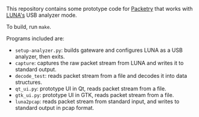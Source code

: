 This repository contains some prototype code for [Packetry](https://github.com/greatscottgadgets/packetry/) that works with [LUNA's](https://github.com/greatscottgadgets/luna/) USB analyzer mode.

To build, run `make`.

Programs included are:

- `setup-analyzer.py`: builds gateware and configures LUNA as a USB analyzer, then exits.
- `capture`: captures the raw packet stream from LUNA and writes it to standard output.
- `decode_test`: reads packet stream from a file and decodes it into data structures.
- `qt_ui.py`: prototype UI in Qt, reads packet stream from a file.
- `gtk_ui.py`: prototype UI in GTK, reads packet stream from a file.
- `luna2pcap`: reads packet stream from standard input, and writes to standard output in pcap format.

 
